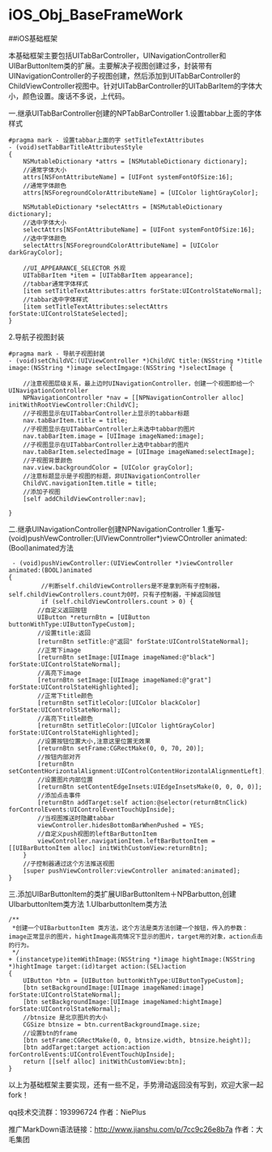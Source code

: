 # iOS_Obj_BaseFrameWork
##iOS基础框架



本基础框架主要包括UITabBarController，UINavigationController和UIBarButtonItem类的扩展。主要解决子视图创建过多，封装带有UINavigationController的子视图创建，然后添加到UITabBarController的ChildViewController视图中。针对UITabBarController的UITabBarItem的字体大小，颜色设置。废话不多说，上代码。

一.继承UITabBarController创建的NPTabBarController
1.设置tabbar上面的字体样式

    #pragma mark - 设置tabbar上面的字 setTitleTextAttributes
    - (void)setTabBarTitleAttributesStyle
    {
        NSMutableDictionary *attrs = [NSMutableDictionary dictionary];
        //通常字体大小
        attrs[NSFontAttributeName] = [UIFont systemFontOfSize:16];
        //通常字体颜色
        attrs[NSForegroundColorAttributeName] = [UIColor lightGrayColor];
    
        NSMutableDictionary *selectAttrs = [NSMutableDictionary dictionary];
        //选中字体大小
        selectAttrs[NSFontAttributeName] = [UIFont systemFontOfSize:16];
        //选中字体颜色
        selectAttrs[NSForegroundColorAttributeName] = [UIColor darkGrayColor];

        //UI_APPEARANCE_SELECTOR 外观
        UITabBarItem *item = [UITabBarItem appearance];
        //tabbar通常字体样式
        [item setTitleTextAttributes:attrs forState:UIControlStateNormal];
        //tabbar选中字体样式
        [item setTitleTextAttributes:selectAttrs forState:UIControlStateSelected];
    }

2.导航子视图封装

    #pragma mark - 导航子视图封装
    - (void)setChildVC:(UIViewController *)ChildVC title:(NSString *)title image:(NSString *)image selectImgage:(NSString *)selectImage {

        //注意视图层级关系，最上边时UINavigationController，创建一个视图即给一个UINavigationController
        NPNavigationController *nav = [[NPNavigationController alloc] initWithRootViewController:ChildVC];
        //子视图显示在UITabbarController上显示的tabbar标题
        nav.tabBarItem.title = title;
        //子视图显示在UITabbarController上未选中tabbar的图片
        nav.tabBarItem.image = [UIImage imageNamed:image];
        //子视图显示在UITabbarController上选中tabbar的图片
        nav.tabBarItem.selectedImage = [UIImage imageNamed:selectImage];
        //子视图背景颜色
        nav.view.backgroundColor = [UIColor grayColor];
        //注意标题显示是子视图的标题，非UINavigationController
        ChildVC.navigationItem.title = title;
        //添加子视图
        [self addChildViewController:nav];

    }

二.继承UINavigationController创建NPNavigationController
1.重写-(void)pushVewController:(UIViewConntroller*)viewCOntroller animated:(Bool)animated方法

     - (void)pushViewController:(UIViewController *)viewController animated:(BOOL)animated
    {
             //判断self.childViewControllers是不是拿到所有子控制器，self.childViewControllers.count为0时，只有子控制器，干掉返回按钮
             if (self.childViewControllers.count > 0) {
            //自定义返回按钮
            UIButton *returnBtn = [UIButton buttonWithType:UIButtonTypeCustom];
            //设置title:返回
            [returnBtn setTitle:@"返回" forState:UIControlStateNormal];
            //正常下image
            [returnBtn setImage:[UIImage imageNamed:@"black"] forState:UIControlStateNormal];
            //高亮下image
            [returnBtn setImage:[UIImage imageNamed:@"grat"] forState:UIControlStateHighlighted];
            //正常下title颜色
            [returnBtn setTitleColor:[UIColor blackColor] forState:UIControlStateNormal];
            //高亮下title颜色
            [returnBtn setTitleColor:[UIColor lightGrayColor] forState:UIControlStateHighlighted];
            //设置按钮位置大小,注意这里位置无效果
            [returnBtn setFrame:CGRectMake(0, 0, 70, 20)];
            //按钮内部对齐
            [returnBtn setContentHorizontalAlignment:UIControlContentHorizontalAlignmentLeft];
            //设置图片内部位置
            [returnBtn setContentEdgeInsets:UIEdgeInsetsMake(0, 0, 0, 0)];
            //添加点击事件
            [returnBtn addTarget:self action:@selector(returnBtnClick) forControlEvents:UIControlEventTouchUpInside];
            //当视图推送时隐藏tabbar
            viewController.hidesBottomBarWhenPushed = YES;
            //自定义push视图的leftBarButtonItem
            viewController.navigationItem.leftBarButtonItem = [[UIBarButtonItem alloc] initWithCustomView:returnBtn];
        }
        //子控制器通过这个方法推送视图
        [super pushViewController:viewController animated:animated];
    }

三.添加UIBarButtonItem的类扩展UIBarButtonItem＋NPBarbutton,创建UIbarbuttonItem类方法
1.UIbarbuttonItem类方法

    /**
     *创建一个UIBarbuttonItem 类方法，这个方法是类方法创建一个按钮，传入的参数：image正常显示的图片，hightImage高亮情况下显示的图片，target用的对象，action点击的行为。
     */
    + (instancetype)itemWithImage:(NSString *)image hightImage:(NSString *)hightImage target:(id)target action:(SEL)action
    {
        UIButton *btn = [UIButton buttonWithType:UIButtonTypeCustom];
        [btn setBackgroundImage:[UIImage imageNamed:image] forState:UIControlStateNormal];
        [btn setBackgroundImage:[UIImage imageNamed:hightImage] forState:UIControlStateNormal];
        //btnsize 是北京图片的大小
        CGSize btnsize = btn.currentBackgroundImage.size;
        //设置btn的frame
        [btn setFrame:CGRectMake(0, 0, btnsize.width, btnsize.height)];
        [btn addTarget:target action:action forControlEvents:UIControlEventTouchUpInside];
        return [[self alloc] initWithCustomView:btn];
    }



以上为基础框架主要实现，还有一些不足，手势滑动返回没有写到，欢迎大家一起fork！



qq技术交流群：193996724                                      作者：NiePlus

推广MarkDown语法链接：http://www.jianshu.com/p/7cc9c26e8b7a 作者：大毛集团

